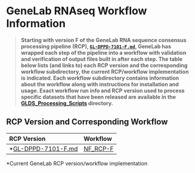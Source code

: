# GeneLab RNAseq Workflow Information

> **Starting with version F of the GeneLab RNA sequence consensus processing pipeline (RCP), 
[`GL-DPPD-7101-F.md`](../Pipeline_GL-DPPD-7101_Versions/GL-DPPD-7101-F.md), 
GeneLab has wrapped each step of the pipeline into a workflow with validation and verification of output files built in after each step. The table below lists (and links to) each RCP version and the corresponding workflow subdirectory, the current RCP/workflow implementation is indicated. Each workflow subdirectory contains information about the workflow along with instructions for installation and usage. Exact workflow run info and RCP version used to process specific datasets that have been released are available in the [GLDS_Processing_Scripts](../GLDS_Processing_Scripts) directory.**  

## RCP Version and Corresponding Workflow

|RCP Version|Workflow|
|:----------|:-------|
|*[GL-DPPD-7101-F.md](../Pipeline_GL-DPPD-7101_Versions/GL-DPPD-7101-F.md)|[NF_RCP-F](NF_RCP-F)|

*Current GeneLab RCP version/workflow implementation
